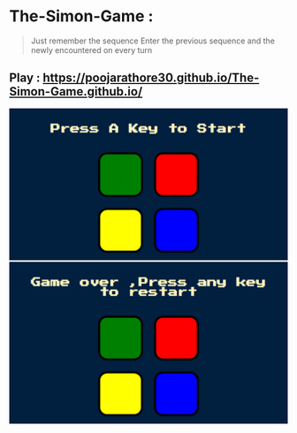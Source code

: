 # The-Simon-Game :
> Just remember the sequence 
> Enter the previous sequence and the newly encountered on every turn
## Play : https://poojarathore30.github.io/The-Simon-Game.github.io/
![Simon game ](https://github.com/poojarathore30/The-Simon-Game/blob/master/screencapture-file-E-technologies-web-D-Simon-Game-Challenge-Starting-Files-index-html-2020-05-15-16_50_46.png)
![simon game](https://github.com/poojarathore30/The-Simon-Game/blob/master/screencapture-file-E-technologies-web-D-Simon-Game-Challenge-Starting-Files-index-html-2020-05-15-16_51_48.png)
